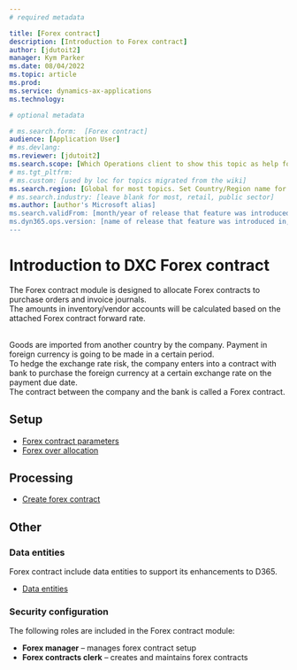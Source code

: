 ```yaml
---
# required metadata

title: [Forex contract]
description: [Introduction to Forex contract]
author: [jdutoit2]
manager: Kym Parker
ms.date: 08/04/2022
ms.topic: article
ms.prod: 
ms.service: dynamics-ax-applications
ms.technology: 

# optional metadata

# ms.search.form:  [Forex contract]
audience: [Application User]
# ms.devlang: 
ms.reviewer: [jdutoit2]
ms.search.scope: [Which Operations client to show this topic as help for, to be set by content strategist, see list here: https://microsoft.sharepoint.com/teams/DynDoc/_layouts/15/WopiFrame.aspx?sourcedoc={23419e1c-eb64-42e9-aa9b-79875b428718}&action=edit&wd=target%28Core%20Dynamics%20AX%20CP%20requirements%2Eone%7C4CC185C0%2DEFAA%2D42CD%2D94B9%2D8F2A45E7F61A%2FVersions%20list%20for%20docs%20topics%7CC14BE630%2D5151%2D49D6%2D8305%2D554B5084593C%2F%29]
# ms.tgt_pltfrm: 
# ms.custom: [used by loc for topics migrated from the wiki]
ms.search.region: [Global for most topics. Set Country/Region name for localizations]
# ms.search.industry: [leave blank for most, retail, public sector]
ms.author: [author's Microsoft alias]
ms.search.validFrom: [month/year of release that feature was introduced in, in format yyyy-mm-dd]
ms.dyn365.ops.version: [name of release that feature was introduced in, see list here: https://microsoft.sharepoint.com/teams/DynDoc/_layouts/15/WopiFrame.aspx?sourcedoc={23419e1c-eb64-42e9-aa9b-79875b428718}&action=edit&wd=target%28Core%20Dynamics%20AX%20CP%20requirements%2Eone%7C4CC185C0%2DEFAA%2D42CD%2D94B9%2D8F2A45E7F61A%2FVersions%20list%20for%20docs%20topics%7CC14BE630%2D5151%2D49D6%2D8305%2D554B5084593C%2F%29]
---
```


# Introduction to DXC Forex contract

The Forex contract module is designed to allocate Forex contracts to purchase orders and invoice journals. <br>
The amounts in inventory/vendor accounts will be calculated based on the attached Forex contract forward rate. <br>
<br>

Goods are imported from another country by the company. Payment in foreign currency is going to be made in a certain period. <br>
To hedge the exchange rate risk, the company enters into a contract with bank to purchase the foreign currency at a certain exchange rate on the payment due date. <br>
The contract between the company and the bank is called a Forex contract.

## Setup
- [Forex contract parameters](SETUP/Forex-contract-parameters.md)
- [Forex over allocation](SETUP/Forex-over-allocation.md)


## Processing
- [Create forex contract](PROCESSING/Create-forex-contract.md)


## Other

### Data entities
Forex contract include data entities to support its enhancements to D365.

- [Data entities](SETUP/Data-entities.md)

### Security configuration

The following roles are included in the Forex contract module: 
-	**Forex manager** – manages forex contract setup
- **Forex contracts clerk** – creates and maintains forex contracts
